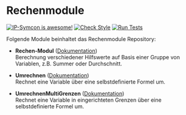 # Rechenmodule
[![IP-Symcon is awesome!](https://img.shields.io/badge/IP--Symcon-4.3-blue.svg)](https://www.symcon.de)
[![Check Style](https://github.com/symcon/rechenmodule/workflows/Check%20Style/badge.svg)](https://github.com/symcon/rechenmodule/actions)
[![Run Tests](https://github.com/symcon/rechenmodule/workflows/Run%20Tests/badge.svg)](https://github.com/symcon/rechenmodule/actions)

Folgende Module beinhaltet das Rechenmodule Repository:

- __Rechen-Modul__ ([Dokumentation](https://www.symcon.de/de/service/dokumentation/modulreferenz/rechenmodule/rechen-modul))  
	Berechnung verschiedener Hilfswerte auf Basis einer Gruppe von Variablen, z.B. Summer oder Durchschnitt.

- __Umrechnen__ ([Dokumentation](https://www.symcon.de/de/service/dokumentation/modulreferenz/rechenmodule/umrechnen))  
	Rechnet eine Variable über eine selbstdefinierte Formel um.

- __UmrechnenMultiGrenzen__ ([Dokumentation](https://www.symcon.de/de/service/dokumentation/modulreferenz/rechenmodule/umrechnenmultigrenzen))  
	Rechnet eine Variable in eingerichteten Grenzen über eine selbstdefinierte Formel um.
